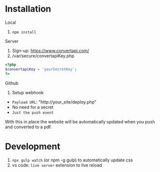 # Installation
Local
1. `npm install`

Server

1. Sign-up: https://www.convertapi.com/
1. /var/secure/convertapiKey.php

```php
<?php
$convertapiKey = 'yourSecretKey';
?>
```

Github
1. Setup webhook
  * `Payload URL`: "http://your_site/deploy.php"
  * No need for a secret
  * `Just the push event`

With this in place the website will be automatically updated when you push and converted to a pdf.

# Development
1. `npx gulp watch` (or npm -g gulp) to automatically update css
1. vs code: `live server` extension to live reload
